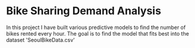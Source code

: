 # Bike Sharing Demand Analysis

In this project I have built various predictive models to find the number of bikes rented every hour. The goal is to find the model that fits best into the dataset 'SeoulBikeData.csv'
